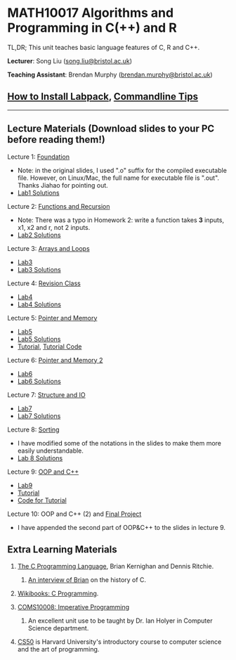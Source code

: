 # MATH10017 Algorithms and Programming in C(++) and R

TL,DR; This unit teaches basic language features of C, R and C++. 

**Lecturer**: Song Liu (song.liu@bristol.ac.uk)

**Teaching Assistant**: Brendan Murphy (brendan.murphy@bristol.ac.uk)
## [How to Install Labpack](labpack-howto/labpack-howto.md), [Commandline Tips](commandline_tips/tips.md)

-----------
## Lecture Materials (Download slides to your PC before reading them!)

Lecture 1: 
[Foundation](lecs/lec1.pdf)
- Note: in the original slides, I used ".o" suffix for the compiled executable file. However, on Linux/Mac, the full name for executable file is ".out". Thanks Jiahao for pointing out. 
- [Lab1 Solutions](homework/sol.c)

Lecture 2: 
[Functions and Recursion](lecs/lec2.pdf)
- Note: There was a typo in Homework 2: write a function takes **3** inputs, x1, x2 and r, not 2 inputs. 
- [Lab2 Solutions](homework/sol2.c)

Lecture 3:
[Arrays and Loops](lecs/lec3.pdf)
- [Lab3](labs/lab3.zip)
- [Lab3 Solutions](homework/sol3.c)

Lecture 4: 
[Revision Class](lecs/revision.pdf)
- [Lab4](labs/lab4.zip)
- [Lab4 Solutions](homework/sol4.c)

Lecture 5: 
[Pointer and Memory](lecs/lec4.pdf)
- [Lab5](labs/lab5.zip)
- [Lab5 Solutions](homework/sol5.c)
- [Tutorial](lecs/tutorial.pdf), [Tutorial Code](labs/tutorial.zip)

Lecture 6: 
[Pointer and Memory 2](lecs/lec5.pdf)
- [Lab6](labs/lab6.zip)
- [Lab6 Solutions](homework/sol6.c)

Lecture 7: 
[Structure and IO](lecs/lec6.pdf)
- [Lab7](labs/lab7.zip)
- [Lab7 Solutions](homework/sol7.c)

Lecture 8: 
[Sorting](lecs/lec7.pdf)
- I have modified some of the notations in the slides to make them more easily understandable. 
- [Lab 8 Solutions](homework/sol8.c)

Lecture 9: 
[OOP and C++](lecs/lec8.pdf)
- [Lab9](labs/lab9.zip)
- [Tutorial](lecs/tutorial2.pdf)
- [Code for Tutorial](labs/tutorial2.zip)

Lecture 10:
OOP and C++ (2) and [Final Project](lecs/lec9.pdf)
- I have appended the second part of OOP&C++ to the slides in lecture 9. 

## Extra Learning Materials

1. [The C Programming Language](https://www.amazon.co.uk/C-Programming-Language-2nd/dp/0131103628), Brian Kernighan and Dennis Ritchie. 
   1. [An interview of Brian](https://www.youtube.com/watch?v=de2Hsvxaf8M) on the history of C.  
2. [Wikibooks: C Programming](https://en.wikibooks.org/wiki/C_Programming). 
3. [COMS10008: Imperative Programming](http://people.cs.bris.ac.uk/~ian//COMS10008/)
   1. An excellent unit use to be taught by Dr. Ian Holyer in Computer Science department. 

4. [CS50](https://www.youtube.com/c/cs50) is Harvard University's introductory course to computer science and the art of programming. 
